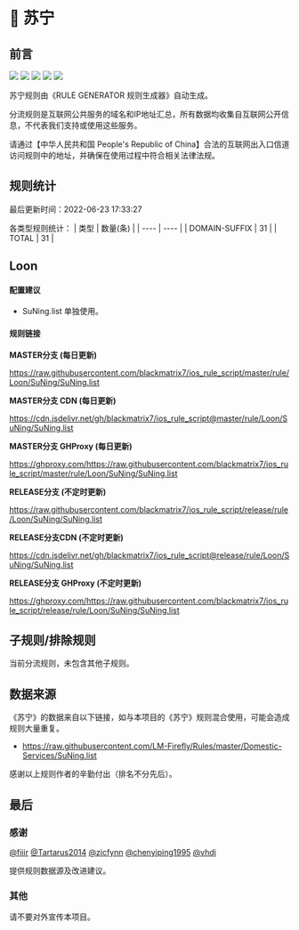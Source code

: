 # 🧸 苏宁

## 前言

![](https://shields.io/badge/-移除重复规则-ff69b4) ![](https://shields.io/badge/-DOMAIN与DOMAIN--SUFFIX合并-green) ![](https://shields.io/badge/-DOMAIN--SUFFIX间合并-critical) ![](https://shields.io/badge/-DOMAIN--SUFFIX与DOMAIN--KEYWORD合并-blue) ![](https://shields.io/badge/-IP--CIDR(6)合并-blueviolet) 

苏宁规则由《RULE GENERATOR 规则生成器》自动生成。

分流规则是互联网公共服务的域名和IP地址汇总，所有数据均收集自互联网公开信息，不代表我们支持或使用这些服务。

请通过【中华人民共和国 People's Republic of China】合法的互联网出入口信道访问规则中的地址，并确保在使用过程中符合相关法律法规。

## 规则统计

最后更新时间：2022-06-23 17:33:27

各类型规则统计：
| 类型 | 数量(条)  | 
| ---- | ----  |
| DOMAIN-SUFFIX | 31  | 
| TOTAL | 31  | 


## Loon 

#### 配置建议
- SuNing.list 单独使用。

#### 规则链接
**MASTER分支 (每日更新)**

https://raw.githubusercontent.com/blackmatrix7/ios_rule_script/master/rule/Loon/SuNing/SuNing.list

**MASTER分支 CDN (每日更新)**

https://cdn.jsdelivr.net/gh/blackmatrix7/ios_rule_script@master/rule/Loon/SuNing/SuNing.list

**MASTER分支 GHProxy (每日更新)**

https://ghproxy.com/https://raw.githubusercontent.com/blackmatrix7/ios_rule_script/master/rule/Loon/SuNing/SuNing.list

**RELEASE分支 (不定时更新)**

https://raw.githubusercontent.com/blackmatrix7/ios_rule_script/release/rule/Loon/SuNing/SuNing.list

**RELEASE分支CDN (不定时更新)**

https://cdn.jsdelivr.net/gh/blackmatrix7/ios_rule_script@release/rule/Loon/SuNing/SuNing.list

**RELEASE分支 GHProxy (不定时更新)**

https://ghproxy.com/https://raw.githubusercontent.com/blackmatrix7/ios_rule_script/release/rule/Loon/SuNing/SuNing.list

## 子规则/排除规则


当前分流规则，未包含其他子规则。

## 数据来源

《苏宁》的数据来自以下链接，如与本项目的《苏宁》规则混合使用，可能会造成规则大量重复。

- https://raw.githubusercontent.com/LM-Firefly/Rules/master/Domestic-Services/SuNing.list


感谢以上规则作者的辛勤付出（排名不分先后）。

## 最后

### 感谢

[@fiiir](https://github.com/fiiir) [@Tartarus2014](https://github.com/Tartarus2014) [@zjcfynn](https://github.com/zjcfynn) [@chenyiping1995](https://github.com/chenyiping1995) [@vhdj](https://github.com/vhdj)

提供规则数据源及改进建议。

### 其他

请不要对外宣传本项目。